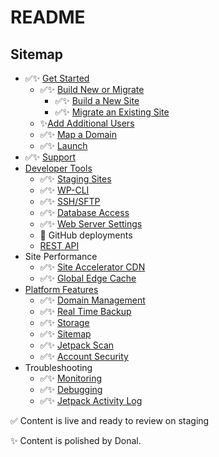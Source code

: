 # README

## Sitemap

- ✅✨ [Get Started](https://wpdeveloperstaging.wordpress.com/wp-admin/post.php?post=48&action=edit)
  - ✅✨ [Build New or Migrate](https://wpdeveloperstaging.wordpress.com/docs/get-started/build-migrate/)
      - ✅✨ [Build a New Site](https://wpdeveloperstaging.wordpress.com/docs/get-started/build-migrate/build-new/)
      - ✅✨ [Migrate an Existing Site](https://wpdeveloperstaging.wordpress.com/docs/get-started/build-migrate/migrate-existing/)
  - ✨[Add Additional Users](https://wpdeveloperstaging.wordpress.com/docs/get-started/add-users/)
  - ✅✨ [Map a Domain](https://wpdeveloperstaging.wordpress.com/docs/get-started/map-domain/)
  - ✅✨ [Launch](https://wpdeveloperstaging.wordpress.com/docs/get-started/launch/)
- ✅✨ [Support](https://wpdeveloperstaging.wordpress.com/docs/support/)
- [Developer Tools](developer-tools/)
  - ✅✨ [Staging Sites](https://wpdeveloperstaging.wordpress.com/docs/developer-tools/staging-sites/)
  - ✅✨ [WP-CLI](https://wpdeveloperstaging.wordpress.com/docs/developer-tools/wp-cli/)
  - ✅✨ [SSH/SFTP](https://wpdeveloperstaging.wordpress.com/docs/developer-tools/ssh-sftp/)
  - ✅✨ [Database Access](https://wpdeveloperstaging.wordpress.com/docs/developer-tools/database-access/)
  - ✅✨ [Web Server Settings](https://wpdeveloperstaging.wordpress.com/docs/developer-tools/web-server-settings/)
  - 🚧 GitHub deployments
  - [REST API](https://developer.wordpress.com/docs/api/)
- Site Performance
  - ✅✨ [Site Accelerator CDN](https://wpdeveloperstaging.wordpress.com/docs/site-performance/site-accelerator-cdn/)
  - ✅✨ [Global Edge Cache](https://wpdeveloperstaging.wordpress.com/docs/site-performance/global-edge-cache/)
- [Platform Features](platform-features/)
  - ✅✨ [Domain Management](https://wpdeveloperstaging.wordpress.com/docs/platform-features/domain-management/)
  - ✅✨ [Real Time Backup](https://wordpress.com/support/restore/)
  - ✅✨ [Storage](https://wpdeveloperstaging.wordpress.com/docs/platform-features/storage/)
  - ✅✨ [Sitemap](https://wpdeveloperstaging.wordpress.com/docs/platform-features/sitemaps/)
  - ✅✨ [Jetpack Scan](https://wpdeveloperstaging.wordpress.com/docs/platform-features/jetpack-scan/)
  - ✅✨ [Account Security](https://wpdeveloperstaging.wordpress.com/docs/platform-features/account-security/)
- Troubleshooting
  - ✅✨ [Monitoring](https://wpdeveloperstaging.wordpress.com/docs/troubleshooting/monitoring/)
  - ✅✨ [Debugging](https://wpdeveloperstaging.wordpress.com/docs/troubleshooting/debugging/)
  - ✅✨ [Jetpack Activity Log](https://wpdeveloperstaging.wordpress.com/docs/troubleshooting/jetpack-activity-log/)


✅ Content is live and ready to review on staging

✨ Content is polished by Donal.
